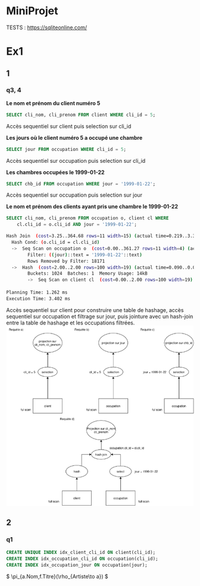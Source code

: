 # MiniProjet

TESTS : https://sqliteonline.com/

# Ex1
## 1
### q3, 4
**Le nom et prénom du client numéro 5**
```sql
SELECT cli_nom, cli_prenom FROM client WHERE cli_id = 5;
```
Accès sequentiel sur client puis selection sur cli_id

**Les jours où le client numéro 5 a occupé une chambre**
```sql 
SELECT jour FROM occupation WHERE cli_id = 5;
```
Accès sequentiel sur occupation puis selection sur cli_id

**Les chambres occupées le 1999-01-22**
```sql 
SELECT chb_id FROM occupation WHERE jour = '1999-01-22';
```
Accès sequentiel sur occupation puis selection sur jour

**Le nom et prénom des clients ayant pris une chambre le 1999-01-22**
```sql 
SELECT cli_nom, cli_prenom FROM occupation o, client cl WHERE 
    cl.cli_id = o.cli_id AND jour = '1999-01-22';
```
```bash
Hash Join  (cost=3.25..364.68 rows=11 width=15) (actual time=0.219..3.324 rows=11 loops=1)
  Hash Cond: (o.cli_id = cl.cli_id)
  ->  Seq Scan on occupation o  (cost=0.00..361.27 rows=11 width=4) (actual time=0.082..3.173 rows=11 loops=1)
        Filter: ((jour)::text = '1999-01-22'::text)
        Rows Removed by Filter: 18171
  ->  Hash  (cost=2.00..2.00 rows=100 width=19) (actual time=0.090..0.090 rows=100 loops=1)
        Buckets: 1024  Batches: 1  Memory Usage: 14kB
        ->  Seq Scan on client cl  (cost=0.00..2.00 rows=100 width=19) (actual time=0.038..0.052 rows=100 loops=1)

Planning Time: 1.262 ms
Execution Time: 3.402 ms
```

Accès sequentiel sur client pour construire une table de hashage, accès sequentiel sur occupation et filtrage sur jour, puis jointure avec un hash-join entre la table de hashage et les occupations filtrées.
![image](./Exercice1/PELex1.drawio.png)

## 2
### q1
```sql
CREATE UNIQUE INDEX idx_client_cli_id ON client(cli_id);
CREATE INDEX idx_occupation_cli_id ON occupation(cli_id);
CREATE INDEX idx_occupation_jour ON occupation(jour);
```

$
\pi_{a.Nom,f.Titre}(\rho_{Artiste\to a})
$